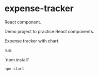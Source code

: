 # expense-tracker
React component.

Demo project to practice React components. 

Expense tracker with chart.

run: 

`npm install'

`npm start`
